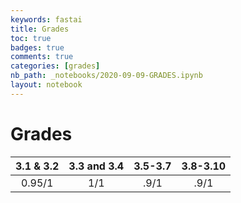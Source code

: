 ```yaml
---
keywords: fastai
title: Grades
toc: true 
badges: true
comments: true
categories: [grades]
nb_path: _notebooks/2020-09-09-GRADES.ipynb
layout: notebook
---
```


<!--
#################################################
### THIS FILE WAS AUTOGENERATED! DO NOT EDIT! ###
#################################################
# file to edit: _notebooks/2020-09-09-GRADES.ipynb
-->

<div class="container" id="notebook-container">
        
<div class="cell border-box-sizing text_cell rendered"><div class="inner_cell">
<div class="text_cell_render border-box-sizing rendered_html">
<h1 id="Grades">Grades<a class="anchor-link" href="#Grades"> </a></h1><table>
<thead><tr>
<th style="text-align:center">3.1 &amp; 3.2</th>
<th style="text-align:center">3.3 and 3.4</th>
<th style="text-align:center">3.5-3.7</th>
<th style="text-align:center">3.8-3.10</th>
</tr>
</thead>
<tbody>
<tr>
<td style="text-align:center">0.95/1</td>
<td style="text-align:center">1/1</td>
<td style="text-align:center">.9/1</td>
<td style="text-align:center">.9/1</td>
</tr>
</tbody>
</table>

</div>
</div>
</div>
</div>
 

